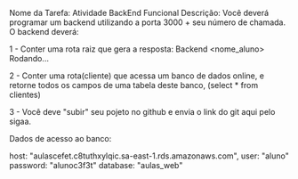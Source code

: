 Nome da Tarefa:
Atividade BackEnd Funcional
Descrição:
Você deverá programar um backend utilizando a porta 3000 + seu número de chamada. O backend deverá:

1 - Conter uma rota raiz que gera a resposta: Backend <nome_aluno> Rodando...

2 - Conter uma rota(cliente) que acessa um banco de dados online, e retorne todos os campos de uma tabela deste banco, (select * from clientes)

3 - Você deve "subir" seu pojeto no github e envia o link do git aqui pelo sigaa.

Dados de acesso ao banco:

host: "aulascefet.c8tuthxylqic.sa-east-1.rds.amazonaws.com",
user: "aluno"
password: "alunoc3f3t"
database: "aulas_web"